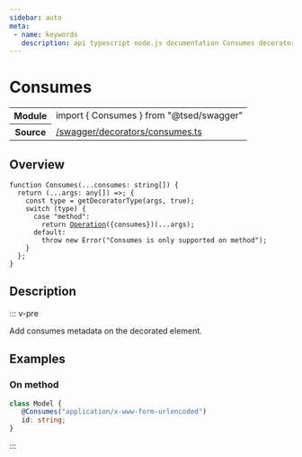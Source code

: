 ```yaml
---
sidebar: auto
meta:
 - name: keywords
   description: api typescript node.js documentation Consumes decorator
---
```

# Consumes <Badge text="Decorator" type="decorator"/>
<!-- Summary -->
<section class="symbol-info"><table class="is-full-width"><tbody><tr><th>Module</th><td><div class="lang-typescript"><span class="token keyword">import</span> { Consumes }&nbsp;<span class="token keyword">from</span>&nbsp;<span class="token string">"@tsed/swagger"</span></div></td></tr><tr><th>Source</th><td><a href="https://github.com/Romakita/ts-express-decorators/blob/v4.30.1/src//swagger/decorators/consumes.ts#L0-L0">/swagger/decorators/consumes.ts</a></td></tr></tbody></table></section>

<!-- Overview -->
## Overview


<pre><code class="typescript-lang ">function <span class="token function">Consumes</span><span class="token punctuation">(</span>...consumes<span class="token punctuation">:</span> <span class="token keyword">string</span><span class="token punctuation">[</span><span class="token punctuation">]</span><span class="token punctuation">)</span> <span class="token punctuation">{</span>
  return <span class="token punctuation">(</span>...args<span class="token punctuation">:</span> <span class="token keyword">any</span><span class="token punctuation">[</span><span class="token punctuation">]</span><span class="token punctuation">)</span> =&gt<span class="token punctuation">;</span> <span class="token punctuation">{</span>
    <span class="token keyword">const</span> type<span class="token punctuation"> = </span><span class="token function">getDecoratorType</span><span class="token punctuation">(</span>args<span class="token punctuation">,</span> true<span class="token punctuation">)</span><span class="token punctuation">;</span>
    switch <span class="token punctuation">(</span>type<span class="token punctuation">)</span> <span class="token punctuation">{</span>
      case "method"<span class="token punctuation">:</span>
        return <span class="token function"><a href="/api/swagger/decorators/Operation.html"><span class="token">Operation</span></a></span><span class="token punctuation">(</span><span class="token punctuation">{</span>consumes<span class="token punctuation">}</span><span class="token punctuation">)</span><span class="token punctuation">(</span>...args<span class="token punctuation">)</span><span class="token punctuation">;</span>
      default<span class="token punctuation">:</span>
        throw new <span class="token function">Error</span><span class="token punctuation">(</span>"Consumes is only supported on method"<span class="token punctuation">)</span><span class="token punctuation">;</span>
    <span class="token punctuation">}</span>
  <span class="token punctuation">}</span><span class="token punctuation">;</span>
<span class="token punctuation">}</span>
</code></pre>



<!-- Description -->
## Description

::: v-pre

Add consumes metadata on the decorated element.

## Examples
### On method

```typescript
class Model {
   @Consumes("application/x-www-form-urlencoded")
   id: string;
}
```


:::